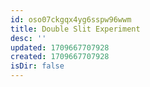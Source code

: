```yaml
---
id: oso07ckgqx4yg6sspw96wwm
title: Double Slit Experiment
desc: ''
updated: 1709667707928
created: 1709667707928
isDir: false
---
```


